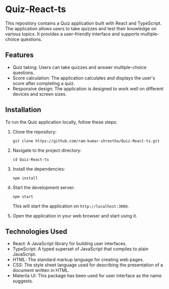 # Quiz-React-ts

This repository contains a Quiz application built with React and TypeScript. The application allows users to take quizzes and test their knowledge on various topics. It provides a user-friendly interface and supports multiple-choice questions.

## Features

- Quiz taking: Users can take quizzes and answer multiple-choice questions.
- Score calculation: The application calculates and displays the user's score after completing a quiz.
- Responsive design: The application is designed to work well on different devices and screen sizes.

## Installation

To run the Quiz application locally, follow these steps:

1. Clone the repository:

   ```
   git clone https://github.com/ram-kumar-shrestha/Quiz-React-ts.git
   ```

2. Navigate to the project directory:

   ```
   cd Quiz-React-ts
   ```

3. Install the dependencies:

   ```
   npm install
   ```

4. Start the development server:

   ```
   npm start
   ```

   This will start the application on `http://localhost:3000`.

5. Open the application in your web browser and start using it.

## Technologies Used

- React: A JavaScript library for building user interfaces.
- TypeScript: A typed superset of JavaScript that compiles to plain JavaScript.
- HTML: The standard markup language for creating web pages.
- CSS: The style sheet language used for describing the presentation of a document written in HTML.
- Materila UI: This package has been used for user interface as the name suggests.
